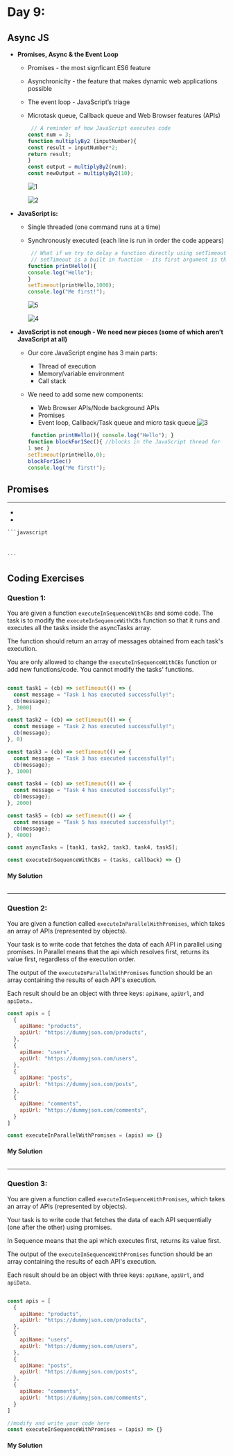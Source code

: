 
# Day 9: 
## Async JS 
* **Promises, Async & the Event Loop**
  - Promises - the most signficant ES6 feature
  - Asynchronicity - the feature that makes dynamic web applications possible
  - The event loop - JavaScript’s triage
  - Microtask queue, Callback queue and Web Browser features (APIs)
     ```javascript
      // A reminder of how JavaScript executes code
     const num = 3;
    function multiplyBy2 (inputNumber){
    const result = inputNumber*2;
    return result;
    }
    const output = multiplyBy2(num);
    const newOutput = multiplyBy2(10);
   
    ```
     ![1](https://github.com/NesrinAbuMnezel/Mastering-JavaScript-in-20-Days/assets/95749191/001b6800-ec74-43fd-b92a-de5acb48cc94)

     ![2](https://github.com/NesrinAbuMnezel/Mastering-JavaScript-in-20-Days/assets/95749191/79437eb6-ea2d-4826-99a6-e1eee649a3e3)
    
* **JavaScript is:**
  - Single threaded (one command runs at a time)
  - Synchronously executed (each line is run in order the code appears)
     ```javascript
      // What if we try to delay a function directly using setTimeout?
      // setTimeout is a built in function - its first argument is the function to delay followed by ms to delay by
     function printHello(){
     console.log("Hello");
    }
    setTimeout(printHello,1000);
    console.log("Me first!");
   
    ```
     ![5](https://github.com/NesrinAbuMnezel/Mastering-JavaScript-in-20-Days/assets/95749191/d4c5a5b4-5c60-4442-991f-f2d9c3fbb2e9)

     ![4](https://github.com/NesrinAbuMnezel/Mastering-JavaScript-in-20-Days/assets/95749191/afa1a7b7-03ab-4ca6-bab0-e37053dfc0c7)

     
* **JavaScript is not enough - We need new pieces (some of which aren’t JavaScript at all)**
  - Our core JavaScript engine has 3 main parts:
     - Thread of execution
     - Memory/variable environment
     - Call stack
  - We need to add some new components:
     - Web Browser APIs/Node background APIs
     - Promises
     - Event loop, Callback/Task queue and micro task queue
       ![3](https://github.com/NesrinAbuMnezel/Mastering-JavaScript-in-20-Days/assets/95749191/b9fb60dd-4a39-43a6-baf5-3f79a1c60e5f)

     ```javascript
      function printHello(){ console.log("Hello"); }
    function blockFor1Sec(){ //blocks in the JavaScript thread for
    1 sec }
    setTimeout(printHello,0);
    blockFor1Sec()
    console.log("Me first!");
   
    ```
## Promises
* ****
  - 
  - 
 

    ```javascript
    
   
    
    ```
  

     



## Coding Exercises

### Question 1:

You are given a function `executeInSequenceWithCBs` and some code. The task is to
modify the `executeInSequenceWithCBs` function so that it runs and executes all
the tasks inside the asyncTasks array. 

The function should return an array of messages obtained from each task's
execution.

You are only allowed to change the `executeInSequenceWithCBs` function or add new
functions/code. You cannot modify the tasks' functions.

```javascript

const task1 = (cb) => setTimeout(() => {
  const message = "Task 1 has executed successfully!";
  cb(message);
}, 3000)

const task2 = (cb) => setTimeout(() => {
  const message = "Task 2 has executed successfully!";
  cb(message);
}, 0)

const task3 = (cb) => setTimeout(() => {
  const message = "Task 3 has executed successfully!";
  cb(message);
}, 1000)

const task4 = (cb) => setTimeout(() => {
  const message = "Task 4 has executed successfully!";
  cb(message);
}, 2000)

const task5 = (cb) => setTimeout(() => {
  const message = "Task 5 has executed successfully!";
  cb(message);
}, 4000)

const asyncTasks = [task1, task2, task3, task4, task5];

const executeInSequenceWithCBs = (tasks, callback) => {}

```
#### My Solution
```javascript

```


-------------------------------------------------------------------

### Question 2:

You are given a function called `executeInParallelWithPromises`, which takes an
array of APIs (represented by objects). 

Your task is to write code that fetches the data of each API in parallel using
promises. In Parallel means that the api which resolves first, returns its value
first, regardless of the execution order. 

The output of the `executeInParallelWithPromises` function should be an array
containing the results of each API's execution.

Each result should be an object with three keys: `apiName`, `apiUrl`, and
`apiData`..

```javascript
const apis = [
  {
    apiName: "products", 
    apiUrl: "https://dummyjson.com/products",
  }, 
  {
    apiName: "users", 
    apiUrl: "https://dummyjson.com/users",
  }, 
  {
    apiName: "posts", 
    apiUrl: "https://dummyjson.com/posts",
  }, 
  {
    apiName: "comments", 
    apiUrl: "https://dummyjson.com/comments",
  }
]

const executeInParallelWithPromises = (apis) => {}

```
#### My Solution
```javascript

```
-------------------------------------------------------------------
### Question 3: 

You are given a function called `executeInSequenceWithPromises`, which takes an
array of APIs (represented by objects). 

Your task is to write code that fetches the data of each API sequentially (one
after the other) using promises. 

In Sequence means that the api which executes first, returns its value
first.

The output of the `executeInSequenceWithPromises` function should be an array
containing the results of each API's execution.

Each result should be an object with three keys: `apiName`, `apiUrl`, and
`apiData`.

```javascript

const apis = [
  {
    apiName: "products", 
    apiUrl: "https://dummyjson.com/products",
  }, 
  {
    apiName: "users", 
    apiUrl: "https://dummyjson.com/users",
  }, 
  {
    apiName: "posts", 
    apiUrl: "https://dummyjson.com/posts",
  }, 
  {
    apiName: "comments", 
    apiUrl: "https://dummyjson.com/comments",
  }
]

//modify and write your code here
const executeInSequenceWithPromises = (apis) => {}

```
#### My Solution
```javascript

```

